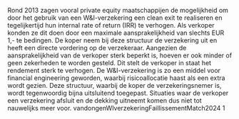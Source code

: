 Rond 2013 zagen vooral private equity maatschappijen de mogelijkheid om door het gebruik van een W&I-verzekering een clean exit te realiseren en tegelijkertijd hun internal rate of return (IRR) te verhogen. Als verkoper konden ze dit doen door een maximale aansprakelijkheid van slechts EUR 1,- te bedingen. De koper neem bij deze structuur de verzekering uit en heeft een directe vordering op de verzekeraar. Aangezien de aansprakelijkheid van de verkoper sterk beperkt is, hoeven er ook minder of geen zekerheden te worden gesteld. Dit stelt de verkoper in staat het rendement sterk te verhogen. De W&I-verzekering is zo een middel voor financial engineering geworden, waarbij risicoallocatie haast als een extra wordt gezien. Deze structuur, waarbij de koper de verzekeringsnemer is, wordt tegenwoordig bijna uitsluitend toegepast. Situaties waar de verkoper een verzekering afsluit en de dekking uitneemt komen dus niet tot nauwelijks meer voor. vandongenWIverzekeringFaillissementMatch2024 1